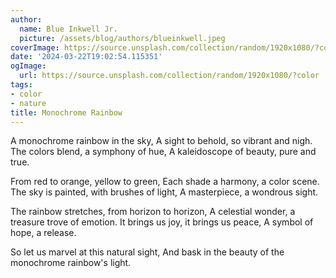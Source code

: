 ```yaml
---
author:
  name: Blue Inkwell Jr.
  picture: /assets/blog/authors/blueinkwell.jpeg
coverImage: https://source.unsplash.com/collection/random/1920x1080/?color
date: '2024-03-22T19:02:54.115351'
ogImage:
  url: https://source.unsplash.com/collection/random/1920x1080/?color
tags:
- color
- nature
title: Monochrome Rainbow
---
```


A monochrome rainbow in the sky,
A sight to behold, so vibrant and nigh.
The colors blend, a symphony of hue,
A kaleidoscope of beauty, pure and true.

From red to orange, yellow to green,
Each shade a harmony, a color scene.
The sky is painted, with brushes of light,
A masterpiece, a wondrous sight.

The rainbow stretches, from horizon to horizon,
A celestial wonder, a treasure trove of emotion.
It brings us joy, it brings us peace,
A symbol of hope, a release.

So let us marvel at this natural sight,
And bask in the beauty of the monochrome rainbow's light.